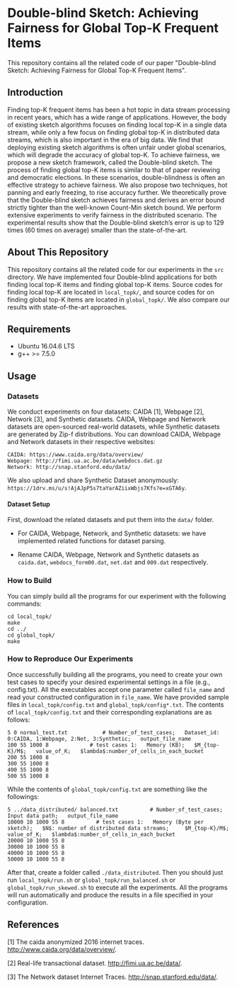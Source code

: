 # Double-blind Sketch: Achieving Fairness for Global Top-K Frequent Items

This repository contains all the related code of our paper "Double-blind Sketch:  Achieving Fairness for Global Top-K Frequent Items". 

## Introduction

Finding top-K frequent items has been a hot topic in data stream processing in recent years, which has a wide range of applications. However, the body of existing sketch algorithms focuses on finding local top-K in a single data stream, while only a few focus on finding global top-K in distributed data streams, which is also important in the era of big data. We find that deploying existing sketch algorithms is often unfair under global scenarios, which will degrade the accuracy of global top-K. To achieve fairness, we propose a new sketch framework, called the Double-blind sketch. The process of finding global top-K items is similar to that of paper reviewing and democratic elections. In these scenarios, double-blindness is often an effective strategy to achieve fairness. We also propose two techniques, hot panning and early freezing, to rise accuracy further. We theoretically prove that the Double-blind sketch achieves fairness and derives an error bound strictly tighter than the well-known Count-Min sketch bound. We perform extensive experiments to verify fairness in the distributed scenario. The experimental results show that the Double-blind sketch’s error is up to 129 times (60 times on average) smaller than the state-of-the-art.




## About This Repository

This repository contains all the related code for our experiments in the `src` directory. We have implemented four Double-blind applications for both finding local top-K items and finding global top-K items. Source codes for finding local top-K are located in `local_topk/`, and source codes for on finding global top-K items are located in `global_topk/`. We also compare our results with state-of-the-art approaches.



## Requirements

- Ubuntu 16.04.6 LTS
- g++ >= 7.5.0



## Usage

### Datasets

We conduct experiments on four datasets: CAIDA [1], Webpage [2], Network [3], and Synthetic datasets. CAIDA, Webpage and Network datasets are open-sourced real-world datasets, while Synthetic datasets are generated by Zip-f distributions. You can download CAIDA, Webpage and Network datasets in their respective websites:

```
CAIDA: https://www.caida.org/data/overview/
Webpage: http://fimi.ua.ac.be/data/webdocs.dat.gz
Network: http://snap.stanford.edu/data/
```
We also upload and share Synthetic Dataset anonymously: `https://1drv.ms/u/s!AjAJpP5s7taYarAZiixWbjs7Kfs?e=xGTA6y`.

#### Dataset Setup

First, download the related datasets and put them into the `data/` folder.

- For CAIDA, Webpage, Network, and Synthetic datasets: we have implemented related functions for dataset parsing.

- Rename CAIDA, Webpage, Network and Synthetic datasets as `caida.dat`, `webdocs_form00.dat`, `net.dat` and `009.dat` respectively.



### How to Build

You can simply build all the programs for our experiment with the following commands:

```
cd local_topk/
make
cd ../
cd global_topk/
make
```


### How to Reproduce Our Experiments

Once successfully building all the programs, you need to create your own test cases to specify your desired experimental settings in a file (e.g., config.txt). All the executables accept one parameter called `file_name` and read your constructed configuration in `file_name`. We have provided sample files in `local_topk/config.txt` and `global_topk/config*.txt`. The contents of `local_topk/config.txt` and their corresponding explanations are as follows:

```
5 0 normal_test.txt           # Number_of_test_cases;   Dataset_id: 0:CAIDA, 1:Webpage, 2:Net, 3:Synthetic;   output_file_name
100 55 1000 8             # test cases 1:   Memory (KB);   $M_{top-K}/M$;   value_of_K;   $lambda$:number_of_cells_in_each_bucket
200 55 1000 8
300 55 1000 8
400 55 1000 8
500 55 1000 8
```

While the contents of `global_topk/config.txt` are something like the followings:

```
5 ../data_distributed/ balanced.txt          # Number_of_test_cases;   Input data path;   output_file_name
10000 10 1000 55 8          # test cases 1:   Memory (Byte per sketch);   $N$: number of distributed data streams;     $M_{top-K}/M$;   value_of_K;   $lambda$:number_of_cells_in_each_bucket
20000 10 1000 55 8
30000 10 1000 55 8
40000 10 1000 55 8
50000 10 1000 55 8
```




After that, create a folder called `./data_distributed`. Then you should just run `local_topk/run.sh` or `global_topk/run_balanced.sh` or `global_topk/run_skewed.sh` to execute all the experiments. All the programs will run automatically and produce the results in a file specified in your configuration.


## References
[1] The caida anonymized 2016 internet traces. http://www.caida.org/data/overview/.

[2] Real-life transactional dataset. http://fimi.ua.ac.be/data/.

[3] The Network dataset Internet Traces. http://snap.stanford.edu/data/.
